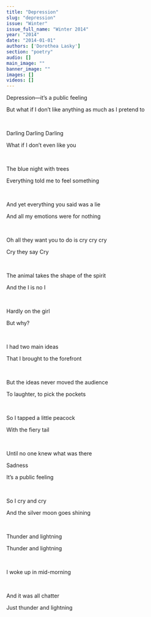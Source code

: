 ```yaml
---
title: "Depression"
slug: "depression"
issue: "Winter"
issue_full_name: "Winter 2014"
year: "2014"
date: "2014-01-01"
authors: ['Dorothea Lasky']
section: "poetry"
audio: []
main_image: ""
banner_image: ""
images: []
videos: []
---
```

Depression—it’s a public feeling

 But what if I don’t like anything as much as I pretend to

  

 Darling Darling Darling

 What if I don’t even like you

  

 The blue night with trees

 Everything told me to feel something

  

 And yet everything you said was a lie

 And all my emotions were for nothing

  

 Oh all they want you to do is cry cry cry

 Cry they say Cry

  

 The animal takes the shape of the spirit

 And the I is no I

  

 Hardly on the girl

 But why?

  

 I had two main ideas

 That I brought to the forefront

  

 But the ideas never moved the audience

 To laughter, to pick the pockets

  

 So I tapped a little peacock

 With the fiery tail

  

 Until no one knew what was there

  


Sadness

It’s a public feeling

 

So I cry and cry

And the silver moon goes shining

 

Thunder and lightning

Thunder and lightning

 

I woke up in mid-morning

 

And it was all chatter

Just thunder and lightning

